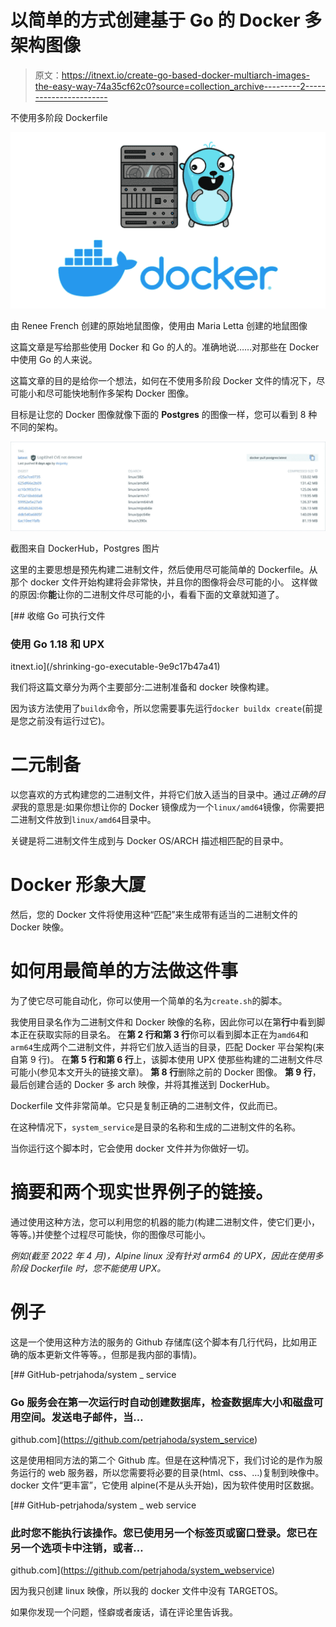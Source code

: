 # 以简单的方式创建基于 Go 的 Docker 多架构图像

> 原文：<https://itnext.io/create-go-based-docker-multiarch-images-the-easy-way-74a35cf62c0?source=collection_archive---------2----------------------->

不使用多阶段 Dockerfile

![](img/a6a5c33c9b0ee2e581fb8a0b112e1109.png)

由 Renee French 创建的原始地鼠图像，使用由 Maria Letta 创建的地鼠图像

这篇文章是写给那些使用 Docker 和 Go 的人的。准确地说……对那些在 Docker 中使用 Go 的人来说。

这篇文章的目的是给你一个想法，如何在不使用多阶段 Docker 文件的情况下，尽可能小和尽可能快地制作多架构 Docker 图像。

目标是让您的 Docker 图像就像下面的 **Postgres** 的图像一样，您可以看到 8 种不同的架构。

![](img/994e43ecc4060e67dd0a4764937d945f.png)

截图来自 DockerHub，Postgres 图片

这里的主要思想是预先构建二进制文件，然后使用尽可能简单的 Dockerfile。从那个 docker 文件开始构建将会非常快，并且你的图像将会尽可能的小。
这样做的原因:你**能**让你的二进制文件尽可能的小，看看下面的文章就知道了。

[](/shrinking-go-executable-9e9c17b47a41) [## 收缩 Go 可执行文件

### 使用 Go 1.18 和 UPX

itnext.io](/shrinking-go-executable-9e9c17b47a41) 

我们将这篇文章分为两个主要部分:二进制准备和 docker 映像构建。

因为该方法使用了`buildx`命令，所以您需要事先运行`docker buildx create`(前提是您之前没有运行过它)。

# 二元制备

以您喜欢的方式构建您的二进制文件，并将它们放入适当的目录中。通过*正确的目录*我的意思是:如果你想让你的 Docker 镜像成为一个`linux/amd64`镜像，你需要把二进制文件放到`linux/amd64`目录中。

关键是将二进制文件生成到与 Docker OS/ARCH 描述相匹配的目录中。

# Docker 形象大厦

然后，您的 Docker 文件将使用这种“匹配”来生成带有适当的二进制文件的 Docker 映像。

# 如何用最简单的方法做这件事

为了使它尽可能自动化，你可以使用一个简单的名为`create.sh`的脚本。

我使用目录名作为二进制文件和 Docker 映像的名称，因此你可以在第**行**中看到脚本正在获取实际的目录名。
在**第 2 行和第 3 行**你可以看到脚本正在为`amd64`和`arm64`生成两个二进制文件，并将它们放入适当的目录，匹配 Docker 平台架构(来自第 9 行)。
在**第 5 行和第 6 行**上，该脚本使用 UPX 使那些构建的二进制文件尽可能小(参见本文开头的链接文章)。
**第 8 行**删除之前的 Docker 图像。
**第 9 行**，最后创建合适的 Docker 多 arch 映像，并将其推送到 DockerHub。

Dockerfile 文件非常简单。它只是复制正确的二进制文件，仅此而已。

在这种情况下，`system_service`是目录的名称和生成的二进制文件的名称。

当你运行这个脚本时，它会使用 docker 文件并为你做好一切。

# 摘要和两个现实世界例子的链接。

通过使用这种方法，您可以利用您的机器的能力(构建二进制文件，使它们更小，等等。)并使整个过程尽可能快，你的图像尽可能小。

*例如(截至 2022 年 4 月)，Alpine linux 没有针对 arm64 的 UPX，因此在使用多阶段 Dockerfile 时，您不能使用 UPX。*

# 例子

这是一个使用这种方法的服务的 Github 存储库(这个脚本有几行代码，比如用正确的版本更新文件等等。，但那是我内部的事情)。

[](https://github.com/petrjahoda/system_service) [## GitHub-petrjahoda/system _ service

### Go 服务会在第一次运行时自动创建数据库，检查数据库大小和磁盘可用空间。发送电子邮件，当…

github.com](https://github.com/petrjahoda/system_service) 

这是使用相同方法的第二个 Github 库。但是在这种情况下，我们讨论的是作为服务运行的 web 服务器，所以您需要将必要的目录(html、css、…)复制到映像中。docker 文件“更丰富”，它使用 alpine(不是从头开始)，因为软件使用时区数据。

[](https://github.com/petrjahoda/system_webservice) [## GitHub-petrjahoda/system _ web service

### 此时您不能执行该操作。您已使用另一个标签页或窗口登录。您已在另一个选项卡中注销，或者…

github.com](https://github.com/petrjahoda/system_webservice) 

因为我只创建 linux 映像，所以我的 docker 文件中没有 TARGETOS。

如果你发现一个问题，怪癖或者废话，请在评论里告诉我。